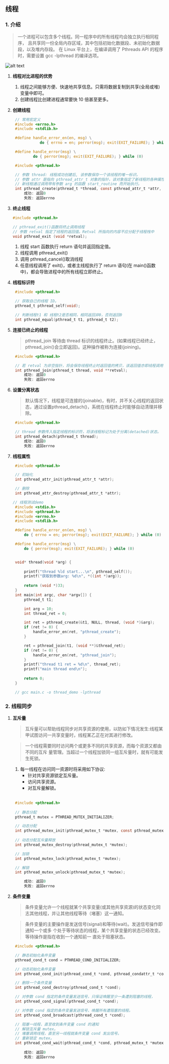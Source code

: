 ## 线程

### 1. 介绍

> 一个进程可以包含多个线程。同一程序中的所有线程均会独立执行相同程序， 且共享同一份全局内存区域，其中包括初始化数据段、未初始化数据段，以及堆内存段。
> 在 Linux 平台上，在编译调用了 Pthreads API 的程序时，需要设置 gcc -lpthread 的编译选项。

![alt text](<image-10.png>)

1. **线程对比进程的优势**
   
   1. 线程之间能够方便、快速地共享信息。只需将数据复制到共享(全局或堆)变量中即可。
   2. 创建线程比创建进程通常要快 10 倍甚至更多。
   
2. **创建线程**
   
   ```c
    // 常用宏定义
    #include <errno.h>
    #include <stdlib.h>

    #define handle_error_en(en, msg) \
               do { errno = en; perror(msg); exit(EXIT_FAILURE); } while (0)

    #define handle_error(msg) \
            do { perror(msg); exit(EXIT_FAILURE); } while (0)
   ```

   ```c
    #include <pthread.h>

    // 参数 thread: 线程成功创建后, 该参数保存一个该线程的唯一标识。
    // 参数 attr 是指向 pthread_attr_t 对象的指针，该对象指定了新线程的各种属性
    // 新线程通过调用带有参数 arg 的函数 start_routine 而开始执行。
    int pthread_create(pthread_t *thread, const pthread_attr_t *attr, void *(*start_routine) (void *), void *arg);
        成功: 返回0
        失败: 返回errno
   ```
3. **终止线程**
   
    ```c
    #include <pthread.h>

    // pthread_exit()函数将终止调用线程
    // 参数 retval 指定了线程的返回值。Retval 所指向的内容不应分配于线程栈中
    void pthread_exit (void *retval);
    ```
   1. 线程 start 函数执行 return 语句并返回指定值。
   2. 线程调用 pthread_exit()
   3. 调用 pthread_cancel()取消线程
   4. 任意线程调用了 exit()，或者主线程执行了 return 语句(在 main()函数中)，都会导致进程中的所有线程立即终止。

4. **线程标识符**
   
   ```c
    #include <pthread.h>

    // 获取自己的线程 ID。
    pthread_t pthread_self(void);

    // 判断线程t1 和 线程t2是否相同，相同返回非0，否则返回0
    int pthread_equal(pthread_t t1, pthread_t t2);
   ```

5. **连接已终止的线程**

    > pthread_join 等待由 thread 标识的线程终止。(如果线程已经终止，pthread_join()会立即返回)。这种操作被称为连接(joining)。

   ```c
    #include <pthread.h>

    // 若 retval 为非空指针，将会保存线程终止时返回值的拷贝，该返回值亦即线程调用 return 或 pthred_exit()时所指定的值。
    int pthread_join(pthread_t thread, void **retval);
        成功: 返回0
        失败: 返回errno
   ```
6. **设置分离状态**
   
   > 默认情况下，线程是可连接的(joinable)，有时，并不关心线程的返回状态，通过设置pthread_detach()，系统在线程终止时能够自动清理并移除。

   ```c
    #include <pthread.h>

    // thread 参数传入指定线程的标识符，将该线程标记为处于分离(detached)状态。
    int pthread_detach(pthread_t thread);
        成功: 返回0
        失败: 返回errno
   ```

7. **线程属性**
   
   
   ```c
    #include <pthread.h>

    // 初始化
    int pthread_attr_init(pthread_attr_t *attr);

    // 删除
    int pthread_attr_destroy(pthread_attr_t *attr);
   ```

   ```c
   // 线程测试demo
    #include <stdio.h>
    #include <pthread.h>
    #include <errno.h>
    #include <stdlib.h>

    #define handle_error_en(en, msg) \
        do { errno = en; perror(msg); exit(EXIT_FAILURE); } while (0)

    #define handle_error(msg) \
        do { perror(msg); exit(EXIT_FAILURE); } while (0)


    void* thread(void *arg) {
        
        printf("thread %ld start...\n", pthread_self());
        printf("获取到参数arg: %d\n", *((int *)arg));
        
        return (void *)33;
    }
    int main(int argc, char *argv[]) {
        pthread_t t1;

        int arg = 10;
        int thread_ret = 0;

        int ret = pthread_create(&t1, NULL, thread, (void *)&arg);
        if (ret != 0) {
            handle_error_en(ret, "pthread_create");
        }

        ret = pthread_join(t1, (void **)&thread_ret);
        if (ret != 0) {
            handle_error_en(ret, "pthread_join");
        }
        printf("thread t1 ret = %d\n", thread_ret);
        printf("main thread end\n");
        
        return 0;
    }

    // gcc main.c -o thread_demo -lpthread
   ```

### 2. 线程同步

1. **互斥量**
   
   > 互斥量可以帮助线程同步对共享资源的使用，以防如下情况发生:线程某甲试图访问一共享变量时，线程某乙正在对其进行修改。

   > 一个线程需要同时访问两个或更多不同的共享资源，而每个资源又都由不同的互斥 量管理。当超过一个线程加锁同一组互斥量时，就有可能发生死锁。
   1. 每一线程在访问同一资源时将采用如下协议:
        - 针对共享资源锁定互斥量。
        - 访问共享资源。
        - 对互斥量解锁。
  
   <br />

   ```c
    #include <pthread.h>
    
    // 静态分配
    pthread_t mutex = PTHREAD_MUTEX_INITIALIZER;

    // 动态分配
    int pthread_mutex_init(pthread_mutex_t *mutex, const pthread_mutexattr_t *attr);
    
    // 动态分配互斥量释放
    int pthread_mutex_destroy(pthread_mutex_t *mutex);

    // 加锁
    int pthread_mutex_lock(pthread_mutex_t *mutex);

    // 解锁
    int pthread_mutex_unlock(pthread_mutex_t *mutex);

        成功: 返回0
        失败: 返回errno
   ```
2. **条件变量**
   
   > 条件变量允许一个线程就某个共享变量(或其他共享资源)的状态变化同志其他线程，并让其他线程等待（堵塞）这一通知。

   > 条件变量的主要操作是发送信号(signal)和等待(wait)。发送信号操作即通知一个或多 个处于等待状态的线程，某个共享变量的状态已经改变。等待操作是指在收到一个通知前一 直处于阻塞状态。

   ```c
    #include <pthread.h>

    // 静态初始化条件变量
    pthread_cond_t cond = PTHREAD_COND_INITIALIZER;

    // 动态初始化条件变量
    int pthread_cond_init(pthread_cond_t *cond, pthread_condattr_t *cond_attr);

    // 删除一个条件变量
    int pthread_cond_destroy(pthread_cond_t *cond);

    // 对参数 cond 指定的条件变量发送信号，只保证唤醒至少一条遭到阻塞的线程，
    int pthread_cond_signal(pthread_cond_t *cond);

    // 对参数 cond 指定的条件变量发送信号，唤醒所有遭阻塞的线程。
    int pthread_cond_broadcast(pthread_cond_t *cond);

    // 阻塞一线程，直至收到条件变量 cond 的通知
    // 解锁互斥量 mutex。
    // 堵塞调用线程，直至另一线程就条件变量 cond 发出信号。
    // 重新锁定 mutex。
    int pthread_cond_wait(pthread_cond_t *cond, pthread_mutex_t *mutex);
        
        成功: 返回0
        失败: 返回errno
   ```
